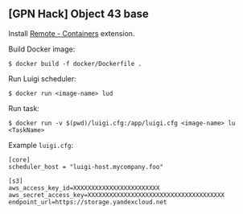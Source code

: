 [GPN Hack] Object 43 base
-------------------------

Install [Remote - Containers](vscode:extension/ms-vscode-remote.remote-containers) extension.

Build Docker image:

`$ docker build -f docker/Dockerfile .`

Run Luigi scheduler:

`$ docker run <image-name> lud`

Run task:

`$ docker run -v $(pwd)/luigi.cfg:/app/luigi.cfg <image-name> lu <TaskName>`

Example `luigi.cfg`:

```
[core]
scheduler_host = "luigi-host.mycompany.foo"

[s3]
aws_access_key_id=XXXXXXXXXXXXXXXXXXXXXXXX
aws_secret_access_key=XXXXXXXXXXXXXXXXXXXXXXXXXXXXXXXXXXXXXX
endpoint_url=https://storage.yandexcloud.net
```
